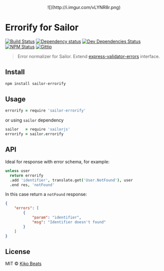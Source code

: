 <center>![](http://i.imgur.com/vLYNR8r.png)</center>

# Errorify for Sailor

[![Build Status](http://img.shields.io/travis/sailorjs/sailor-errorify/master.svg?style=flat)](https://travis-ci.org/sailorjs/sailor-errorify)
[![Dependency status](http://img.shields.io/david/sailorjs/sailor-errorify.svg?style=flat)](https://david-dm.org/sailorjs/sailor-errorify)
[![Dev Dependencies Status](http://img.shields.io/david/dev/sailorjs/sailor-errorify.svg?style=flat)](https://david-dm.org/sailorjs/sailor-errorify#info=devDependencies)
[![NPM Status](http://img.shields.io/npm/dm/sailor-errorify.svg?style=flat)](https://www.npmjs.org/package/sailor-errorify)
[![Gittip](http://img.shields.io/gittip/Kikobeats.svg?style=flat)](https://www.gittip.com/Kikobeats/)

> Error normalizer for Sailor. Extend [express-validator-errors](https://github.com/ctavan/express-validator) interface.

## Install

```bash
npm install sailor-errorify
```

## Usage

```coffee
errorify = require 'sailor-errorify'
```

or using `sailor` dependency

```coffee
sailor 	 = require 'sailorjs'
errorify = sailor.errorify
```

## API

Ideal for response with error schema, for example:

```coffee
unless user
  return errorify
  .add 'identifier', translate.get('User.NotFound'), user
  .end res, 'notFound'
```

In this case return a `notFound` response:

```json
{
    "errors": [
        {
            "param": "identifier",
            "msg": "Identifier doesn't found"
        }
    ]
}
```


## License

MIT © [Kiko Beats](http://kikobeats.com/)


